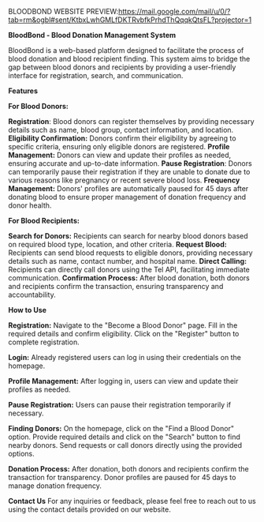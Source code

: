 BLOODBOND WEBSITE PREVIEW:https://mail.google.com/mail/u/0/?tab=rm&ogbl#sent/KtbxLwhGMLfDKTRvbfkPrhdThQqqkQtsFL?projector=1


**BloodBond - Blood Donation Management System**
              
              
BloodBond is a web-based platform designed to facilitate the process of blood donation and blood recipient finding. This system aims to bridge the gap between blood donors and recipients by providing a user-friendly interface for registration, search, and communication.

**Features**

**For Blood Donors:**

**Registration**: Blood donors can register themselves by providing necessary details such as name, blood group, contact information, and location.
**Eligibility Confirmation:** Donors confirm their eligibility by agreeing to specific criteria, ensuring only eligible donors are registered.
**Profile Management:** Donors can view and update their profiles as needed, ensuring accurate and up-to-date information.
**Pause Registration**: Donors can temporarily pause their registration if they are unable to donate due to various reasons like pregnancy or recent severe blood loss.
**Frequency Management:** Donors' profiles are automatically paused for 45 days after donating blood to ensure proper management of donation frequency and donor health.

**For Blood Recipients:**

**Search for Donors:** Recipients can search for nearby blood donors based on required blood type, location, and other criteria.
**Request Blood:** Recipients can send blood requests to eligible donors, providing necessary details such as name, contact number, and hospital name.
**Direct Calling:** Recipients can directly call donors using the Tel API, facilitating immediate communication.
**Confirmation Process:** After blood donation, both donors and recipients confirm the transaction, ensuring transparency and accountability.

**How to Use**

**Registration:**
Navigate to the "Become a Blood Donor" page.
Fill in the required details and confirm eligibility.
Click on the "Register" button to complete registration.

**Login:**
Already registered users can log in using their credentials on the homepage.

**Profile Management:**
After logging in, users can view and update their profiles as needed.

**Pause Registration:**
Users can pause their registration temporarily if necessary.

**Finding Donors:**
On the homepage, click on the "Find a Blood Donor" option.
Provide required details and click on the "Search" button to find nearby donors.
Send requests or call donors directly using the provided options.

**Donation Process:**
After donation, both donors and recipients confirm the transaction for transparency.
Donor profiles are paused for 45 days to manage donation frequency.

**Contact Us**
For any inquiries or feedback, please feel free to reach out to us using the contact details provided on our website.

